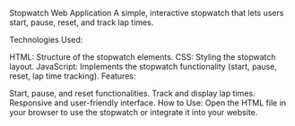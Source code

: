 Stopwatch Web Application
A simple, interactive stopwatch that lets users start, pause, reset, and track lap times.

Technologies Used:

HTML: Structure of the stopwatch elements.
CSS: Styling the stopwatch layout.
JavaScript: Implements the stopwatch functionality (start, pause, reset, lap time tracking).
Features:

Start, pause, and reset functionalities.
Track and display lap times.
Responsive and user-friendly interface.
How to Use: Open the HTML file in your browser to use the stopwatch or integrate it into your website.
